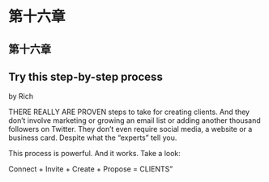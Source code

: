 # 第十六章

## 第十六章

## Try this step-by-step process

by Rich

THERE REALLY ARE PROVEN steps to take for creating clients. And they don’t involve marketing or growing an email list or adding another thousand followers on Twitter. They don’t even require social media, a website or a business card. Despite what the “experts” tell you.

This process is powerful. And it works. Take a look:

Connect + Invite + Create + Propose = CLIENTS”

